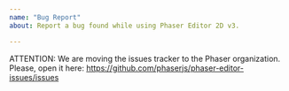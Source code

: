 ```yaml
---
name: "Bug Report"
about: Report a bug found while using Phaser Editor 2D v3.

---
```


ATTENTION: We are moving the issues tracker to the Phaser organization.
Please, open it here: https://github.com/phaserjs/phaser-editor-issues/issues